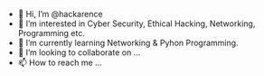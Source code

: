 - 👋 Hi, I’m @hackarence
- 👀 I’m interested in Cyber Security, Ethical Hacking, Networking, Programming etc.
- 🌱 I’m currently learning Networking & Pyhon Programming.
- 💞️ I’m looking to collaborate on ...
- 📫 How to reach me ...

<!---
hackarence/hackarence is a ✨ special ✨ repository because its `README.md` (this file) appears on your GitHub profile.
You can click the Preview link to take a look at your changes.
--->
